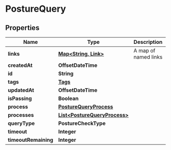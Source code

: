 

# PostureQuery


## Properties

| Name | Type | Description | Notes |
|------------ | ------------- | ------------- | -------------|
|**links** | [**Map&lt;String, Link&gt;**](Link.md) | A map of named links |  |
|**createdAt** | **OffsetDateTime** |  |  |
|**id** | **String** |  |  |
|**tags** | [**Tags**](Tags.md) |  |  [optional] |
|**updatedAt** | **OffsetDateTime** |  |  |
|**isPassing** | **Boolean** |  |  |
|**process** | [**PostureQueryProcess**](PostureQueryProcess.md) |  |  [optional] |
|**processes** | [**List&lt;PostureQueryProcess&gt;**](PostureQueryProcess.md) |  |  [optional] |
|**queryType** | **PostureCheckType** |  |  |
|**timeout** | **Integer** |  |  |
|**timeoutRemaining** | **Integer** |  |  |



